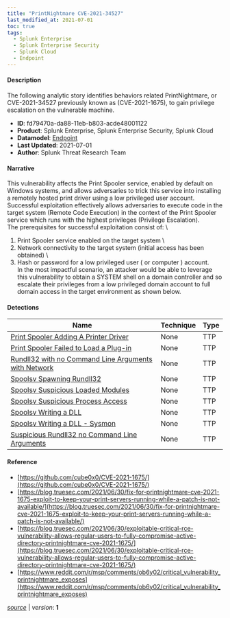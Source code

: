 ```yaml
---
title: "PrintNightmare CVE-2021-34527"
last_modified_at: 2021-07-01
toc: true
tags:
  - Splunk Enterprise
  - Splunk Enterprise Security
  - Splunk Cloud
  - Endpoint
---
```


#### Description

The following analytic story identifies behaviors related PrintNightmare, or CVE-2021-34527 previously known as (CVE-2021-1675), to gain privilege escalation on the vulnerable machine.

- **ID**: fd79470a-da88-11eb-b803-acde48001122
- **Product**: Splunk Enterprise, Splunk Enterprise Security, Splunk Cloud
- **Datamodel**: [Endpoint](https://docs.splunk.com/Documentation/CIM/latest/User/Endpoint)
- **Last Updated**: 2021-07-01
- **Author**: Splunk Threat Research Team

#### Narrative

This vulnerability affects the Print Spooler service, enabled by default on Windows systems, and allows adversaries to trick this service into installing a remotely hosted print driver using a low privileged user account. Successful exploitation effectively allows adversaries to execute code in the target system (Remote Code Execution) in the context of the Print Spooler service which runs with the highest privileges (Privilege Escalation). \
The prerequisites for successful exploitation consist of: \
1. Print Spooler service enabled on the target system \
1. Network connectivity to the target system (initial access has been obtained) \
1. Hash or password for a low privileged user ( or computer ) account. \
In the most impactful scenario, an attacker would be able to leverage this vulnerability to obtain a SYSTEM shell on a domain controller and so escalate their privileges from a low privileged domain account to full domain access in the target environment as shown below.

#### Detections

| Name        | Technique   | Type         |
| ----------- | ----------- |--------------|
| [Print Spooler Adding A Printer Driver](/endpoint/print_spooler_adding_a_printer_driver/) | None | TTP |
| [Print Spooler Failed to Load a Plug-in](/endpoint/print_spooler_failed_to_load_a_plug-in/) | None | TTP |
| [Rundll32 with no Command Line Arguments with Network](/endpoint/rundll32_with_no_command_line_arguments_with_network/) | None | TTP |
| [Spoolsv Spawning Rundll32](/endpoint/spoolsv_spawning_rundll32/) | None | TTP |
| [Spoolsv Suspicious Loaded Modules](/endpoint/spoolsv_suspicious_loaded_modules/) | None | TTP |
| [Spoolsv Suspicious Process Access](/endpoint/spoolsv_suspicious_process_access/) | None | TTP |
| [Spoolsv Writing a DLL](/endpoint/spoolsv_writing_a_dll/) | None | TTP |
| [Spoolsv Writing a DLL - Sysmon](/endpoint/spoolsv_writing_a_dll_-_sysmon/) | None | TTP |
| [Suspicious Rundll32 no Command Line Arguments](/endpoint/suspicious_rundll32_no_command_line_arguments/) | None | TTP |

#### Reference

* [https://github.com/cube0x0/CVE-2021-1675/](https://github.com/cube0x0/CVE-2021-1675/)
* [https://blog.truesec.com/2021/06/30/fix-for-printnightmare-cve-2021-1675-exploit-to-keep-your-print-servers-running-while-a-patch-is-not-available/](https://blog.truesec.com/2021/06/30/fix-for-printnightmare-cve-2021-1675-exploit-to-keep-your-print-servers-running-while-a-patch-is-not-available/)
* [https://blog.truesec.com/2021/06/30/exploitable-critical-rce-vulnerability-allows-regular-users-to-fully-compromise-active-directory-printnightmare-cve-2021-1675/](https://blog.truesec.com/2021/06/30/exploitable-critical-rce-vulnerability-allows-regular-users-to-fully-compromise-active-directory-printnightmare-cve-2021-1675/)
* [https://www.reddit.com/r/msp/comments/ob6y02/critical_vulnerability_printnightmare_exposes](https://www.reddit.com/r/msp/comments/ob6y02/critical_vulnerability_printnightmare_exposes)



[*source*](https://github.com/splunk/security_content/tree/develop/stories/printnightmare_cve-2021-34527.yml) \| *version*: **1**